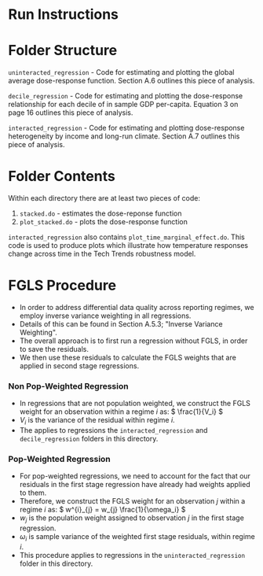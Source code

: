 # Run Instructions


# Folder Structure

`uninteracted_regression` - Code for estimating and plotting the global average dose-response function. Section A.6 outlines this piece of analysis.

`decile_regression` - Code for estimating and plotting the dose-response relationship for each decile of in sample GDP per-capita. Equation 3 on page 16 outlines this piece of analysis.

`interacted_regression` - Code for estimating and plotting dose-response heterogeneity by income and long-run climate. Section A.7 outlines this piece of analysis.

# Folder Contents

Within each directory there are at least two pieces of code:
1. `stacked.do` - estimates the dose-reponse function
2. `plot_stacked.do` - plots the dose-response function

`interacted_regression` also contains `plot_time_marginal_effect.do`. This code is used to produce plots which illustrate how temperature responses change across time in the Tech Trends robustness model. 

# FGLS Procedure

* In order to address differential data quality across reporting regimes, we employ inverse variance weighting in all regressions. 
* Details of this can be found in Section A.5.3; "Inverse Variance Weighting".
* The overall approach is to first run a regression without FGLS, in order to save the residuals.
* We then use these residuals to calculate the FGLS weights that are applied in second stage regressions.

### Non Pop-Weighted Regression

* In regressions that are not population weighted, we construct the FGLS weight for an observation within a regime $`i`$ as:
$` \frac{1}{V_i} `$
* $` V_i `$ is the variance of the residual within regime $` i `$.
* The applies to regressions the `interacted_regression` and `decile_regression` folders in this directory. 

### Pop-Weighted Regression

* For pop-weighted regressions, we need to account for the fact that our residuals in the first stage regression have already had weights applied to them.
* Therefore, we construct the FGLS weight for an observation $` j `$ within a regime $` i `$ as: $` w^{i}_{j} = w_{j} \frac{1}{\omega_i} `$
* $` w_{j} `$ is the population weight assigned to observation $` j `$ in the first stage regression. 
* $` \omega_i `$ is sample variance of the weighted first stage residuals, within regime $` i `$. 
* This procedure applies to regressions in the `uninteracted_regression` folder in this directory. 




